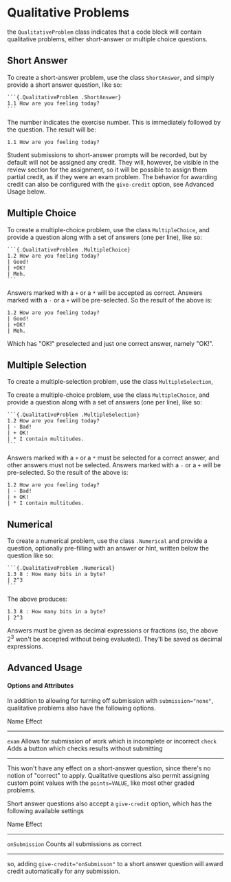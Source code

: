 # Qualitative Problems

the `QualitativeProblem` class indicates that a code block will contain
qualitative problems, either short-answer or multiple choice questions.

## Short Answer

To create a short-answer problem, use the class `ShortAnswer`, and simply
provide a short answer question, like so:

    ```{.QualitativeProblem .ShortAnswer}
    1.1 How are you feeling today?
    ```

The number indicates the exercise number. This is immediately followed by the
question. The result will be:

```{.QualitativeProblem .ShortAnswer}
1.1 How are you feeling today?
```

Student submissions to short-answer prompts will be recorded, but by default
will not be assigned any credit. They will, however, be visible in the review
section for the assignment, so it will be possible to assign them partial
credit, as if they were an exam problem. The behavior for awarding credit can
also be configured with the `give-credit` option, see Advanced Usage below.

## Multiple Choice

To create a multiple-choice problem, use the class `MultipleChoice`, and
provide a question along with a set of answers (one per line), like so:

    ```{.QualitativeProblem .MultipleChoice}
    1.2 How are you feeling today?
    | Good!
    | +OK!
    | Meh.
    ```

Answers marked with a `+` or a `*` will be accepted as correct. Answers marked
with a `-` or a `+` will be pre-selected. So the result of the above is:

```{.QualitativeProblem .MultipleChoice}
1.2 How are you feeling today?
| Good!
| +OK!
| Meh.
```

Which has "OK!" preselected and just one correct answer, namely "OK!".

## Multiple Selection

To create a multiple-selection problem, use the class `MultipleSelection`, 

To create a multiple-choice problem, use the class `MultipleChoice`, and
provide a question along with a set of answers (one per line), like so:

    ```{.QualitativeProblem .MultipleSelection}
    1.2 How are you feeling today?
    | - Bad!
    | + OK!
    | * I contain multitudes.
    ```

Answers marked with a `+` or a `*` must be selected for a correct answer, and
other answers must not be selected. Answers marked with a `-` or a `+` will be
pre-selected. So the result of the above is:

```{.QualitativeProblem .MultipleSelection}
1.2 How are you feeling today?
| - Bad!
| + OK!
| * I contain multitudes.
```


## Numerical

To create a numerical problem, use the class `.Numerical` and provide a
question, optionally pre-filling with an answer or hint, written below the
question like so:

    ```{.QualitativeProblem .Numerical}
    1.3 8 : How many bits in a byte?
    | 2^3
    ```

The above produces:

```{.QualitativeProblem .Numerical}
1.3 8 : How many bits in a byte?
| 2^3
```

Answers must be given as decimal expressions or fractions (so, the above $2^3$
won't be accepted without being evaluated). They'll be saved as decimal
expressions.

## Advanced Usage

#### Options and Attributes

In addition to allowing for turning off submission with `submission="none"`,
qualitative problems also have the following options. 

<div class="table">

Name                     Effect
------------------------ ------------------------------------------------------------------
`exam`                   Allows for submission of work which is incomplete or incorrect
`check`                  Adds a button which checks results without submitting
------------------------ ------------------------------------------------------------------

</div>

This won't have any effect on a short-answer question, since there's no notion
of "correct" to apply. Qualitative questions also permit assigning custom point
values with the `points=VALUE`, like most other graded problems.

Short answer questions also accept a `give-credit` option, which has the
following available settings

<div class="table">

Name                     Effect
------------------------ ------------------------------------------------------------------
`onSubmission`           Counts all submissions as correct
------------------------ ------------------------------------------------------------------

</div>

so, adding `give-credit="onSubmisson"` to a short answer question will award
credit automatically for any submission.
